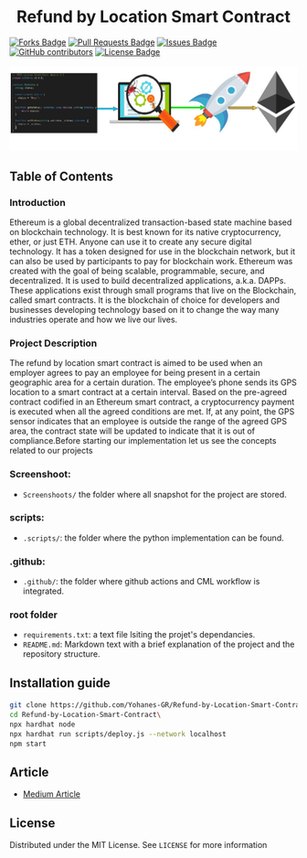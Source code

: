 <h1 align="center">Refund by Location Smart Contract</h1>

<div>
<a href="https://github.com/Yohanes-GR/Logistic-optimization-Causal-Inference/network/members"><img src="https://img.shields.io/github/forks/Yohanes-GR/Logistic-optimization-Causal-Inference" alt="Forks Badge"/></a>
<a href="https://github.com/Yohanes-GR/Logistic-optimization-Causal-Inference/pulls"><img src="https://img.shields.io/github/issues-pr/Yohanes-GR/Logistic-optimization-Causal-Inference" alt="Pull Requests Badge"/></a>
<a href="https://github.com/Yohanes-GR/Logistic-optimization-Causal-Inference/issues"><img src="https://img.shields.io/github/issues/Yohanes-GR/Logistic-optimization-Causal-Inference" alt="Issues Badge"/></a>
<a href="https://github.com/Yohanes-GR/Logistic-optimization-Causal-Inference/contributors"><img alt="GitHub contributors" src="https://img.shields.io/github/contributors/Yohanes-GR/Logistic-optimization-Causal-Inference?color=2b9348"></a>
<a href="https://github.com/Yohanes-GR/Logistic-optimization-Causal-Inference/blob/main/LICENSE"><img src="https://img.shields.io/github/license/Yohanes-GR/Logistic-optimization-Causal-Inference?color=2b9348" alt="License Badge"/></a>
</div>
</br>
<img src="screenshoots/develop-test-deploy.jpg" name="">
<br />


## Table of Contents

### Introduction
 
 Ethereum is a global decentralized transaction-based state machine based on blockchain
technology. It is best known for its native cryptocurrency, ether, or just ETH. Anyone can
use it to create any secure digital technology. It has a token designed for use in the
blockchain network, but it can also be used by participants to pay for blockchain work.
Ethereum was created with the goal of being scalable, programmable, secure, and
decentralized. It is used to build decentralized applications, a.k.a. DAPPs. These
applications exist through small programs that live on the Blockchain, called smart
contracts. It is the blockchain of choice for developers and businesses developing
technology based on it to change the way many industries operate and how we live our
lives.
### Project Description
The refund by location smart contract is aimed to be used when an employer agrees to
pay an employee for being present in a certain geographic area for a certain duration. 
The
employee’s phone sends its GPS location to a smart contract at a certain interval. Based
on the pre-agreed contract codified in an Ethereum smart contract, a cryptocurrency
payment is executed when all the agreed conditions are met. If, at any point, the GPS
sensor indicates that an employee is outside the range of the agreed GPS area, the
contract state will be updated to indicate that it is out of compliance.Before starting our
implementation let us see the concepts related to our projects



### Screenshoot:

- `Screenshoots/` the folder where all snapshot for the project are stored.

### scripts:

- `.scripts/`: the folder where the python implementation can be found.

### .github:

- `.github/`: the folder where github actions and CML workflow is integrated.


### root folder

- `requirements.txt`: a text file lsiting the projet's dependancies.
- `README.md`: Markdown text with a brief explanation of the project and the repository structure.

## Installation guide

```bash
git clone https://github.com/Yohanes-GR/Refund-by-Location-Smart-Contract.git
cd Refund-by-Location-Smart-Contract\
npx hardhat node
npx hardhat run scripts/deploy.js --network localhost
npm start
```

## Article
- [Medium Article](https://medium.com/@yohgut)
  



<!-- LICENSE -->
## License

Distributed under the MIT License. See `LICENSE` for more information
